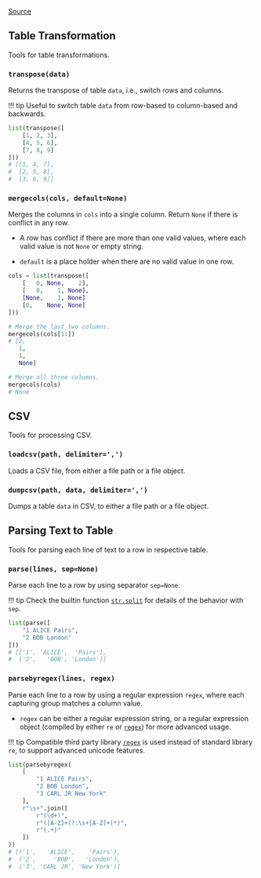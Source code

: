 [Source](https://github.com/chuanconggao/extratools/blob/master/extratools/tabletools.py)

## Table Transformation

Tools for table transformations.

### `transpose(data)`

Returns the transpose of table `data`, i.e., switch rows and columns.

!!! tip
    Useful to switch table `data` from row-based to column-based and backwards.

``` python
list(transpose([
    [1, 2, 3],
    [4, 5, 6],
    [7, 8, 9]
]))
# [[1, 4, 7],
#  [2, 5, 8],
#  [3, 6, 9]]
```

### `mergecols(cols, default=None)`

Merges the columns in `cols` into a single column. Return `None` if there is conflict in any row.

- A row has conflict if there are more than one valid values, where each valid value is not `None` or empty string.

- `default` is a place holder when there are no valid value in one row.

``` python
cols = list(transpose([
    [   0, None,    2],
    [   0,    1, None],
    [None,    1, None]
    [0,    None, None]
]))

# Merge the last two columns.
mergecols(cols[1:])
# [2,
   1,
   1,
   None]

# Merge all three columns.
mergecols(cols)
# None
```

## CSV

Tools for processing CSV.

### `loadcsv(path, delimiter=',')`

Loads a CSV file, from either a file path or a file object.

### `dumpcsv(path, data, delimiter=',')`

Dumps a table `data` in CSV, to either a file path or a file object.

## Parsing Text to Table

Tools for parsing each line of text to a row in respective table.

### `parse(lines, sep=None)`

Parse each line to a row by using separator `sep=None`.

!!! tip
    Check the builtin function [`str.split`](https://docs.python.org/3/library/stdtypes.html#str.split) for details of the behavior with `sep`.

``` python
list(parse([
    "1 ALICE Pairs",
    "2 BOB London"
]))
# [['1', 'ALICE',  'Pairs'],
#  ['2',   'BOB', 'London']]
```

### `parsebyregex(lines, regex)`

Parse each line to a row by using a regular expression `regex`, where each capturing group matches a column value.

- `regex` can be either a regular expression string, or a regular expression object (compiled by either `re` or [`regex`](https://pypi.org/project/regex/)) for more advanced usage.

!!! tip
    Compatible third party library [`regex`](https://pypi.org/project/regex/) is used instead of standard library `re`, to support advanced unicode features.

``` python
list(parsebyregex(
    [
        "1 ALICE Pairs",
        "2 BOB London",
        "3 CARL JR New York"
    ],
    r"\s+".join([
        r"(\d+)",
        r"([A-Z]+(?:\s+[A-Z]+)*)",
        r"(.+)"
    ])
))
# [('1',   'ALICE',    'Pairs'),
#  ('2',     'BOB',   'London'),
#  ('3', 'CARL JR', 'New York')]
```
